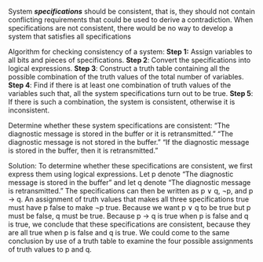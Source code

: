 System ***specifications*** should be consistent, that is, they should not contain conflicting requirements that could be used to derive a contradiction. When specifications are not consistent, there would be no way to develop a system that satisfies all specifications

Algorithm for checking consistency of a system: **Step 1:** Assign variables to all bits and pieces of specifications. 
**Step 2**: Convert the specifications into logical expressions.
**Step 3**: Construct a truth table containing all the possible combination of the truth values of the total number of variables. 
**Step 4**: Find if there is at least one combination of truth values of the variables such that, all the system specifications turn out to be true.
**Step 5**: If there is such a combination, the system is consistent, otherwise it is inconsistent.

Determine whether these system specifications are consistent: “The diagnostic message is stored in the buffer or it is retransmitted.” “The diagnostic message is not stored in the buffer.” “If the diagnostic message is stored in the buffer, then it is retransmitted.”

Solution: To determine whether these specifications are consistent, we first express them using logical expressions. Let p denote “The diagnostic message is stored in the buffer” and let q denote “The diagnostic message is retransmitted.” The specifications can then be written as p ∨ q, ¬p, and p → q. An assignment of truth values that makes all three specifications true must have p false to make ¬p true. Because we want p ∨ q to be true but p must be false, q must be true. Because p → q is true when p is false and q is true, we conclude that these specifications are consistent, because they are all true when p is false and q is true. We could come to the same conclusion by use of a truth table to examine the four possible assignments of truth values to p and q.

